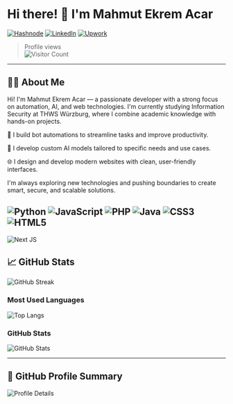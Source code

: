 # Hi there! 👋 I'm Mahmut Ekrem Acar

[![Hashnode](https://img.shields.io/badge/www.ekremacar.website-2962FF?logo=hashnode&logoColor=white)]((https://artificalia.com))
[![LinkedIn](https://img.shields.io/badge/LinkedIn-blue-2962FF?logo=linkedin)](https://www.linkedin.com/in/mahmut-ekrem-acar)
[![Upwork](https://img.shields.io/badge/Upwork-6FDA44?logo=upwork&logoColor=fff)](https://www.upwork.com/freelancers/~01d07137a9b7ff1fcc?viewMode=1)



> Profile views  
![Visitor Count](https://komarev.com/ghpvc/?username=Mahmutekremacar&color=blue)

---

## 🧑‍💻 About Me
Hi! I'm Mahmut Ekrem Acar — a passionate developer with a strong focus on automation, AI, and web technologies.
I'm currently studying Information Security at THWS Würzburg, where I combine academic knowledge with hands-on projects.

🤖 I build bot automations to streamline tasks and improve productivity.

🧠 I develop custom AI models tailored to specific needs and use cases.

🌐 I design and develop modern websites with clean, user-friendly interfaces.

I'm always exploring new technologies and pushing boundaries to create smart, secure, and scalable solutions.

![Python](https://img.shields.io/badge/python-3670A0?style=for-the-badge&logo=python&logoColor=ffdd54)
![JavaScript](https://img.shields.io/badge/javascript-%23323330.svg?style=for-the-badge&logo=javascript&logoColor=%23F7DF1E)
![PHP](https://img.shields.io/badge/php-%23777BB4.svg?style=for-the-badge&logo=php&logoColor=white)
![Java](https://img.shields.io/badge/java-%23ED8B00.svg?style=for-the-badge&logo=openjdk&logoColor=white)
![CSS3](https://img.shields.io/badge/css3-%231572B6.svg?style=for-the-badge&logo=css3&logoColor=white)
![HTML5](https://img.shields.io/badge/html5-%23E34F26.svg?style=for-the-badge&logo=html5&logoColor=white)
---
![Next JS](https://img.shields.io/badge/Next-black?style=for-the-badge&logo=next.js&logoColor=white)
## 📈 GitHub Stats

![GitHub Streak](https://github-readme-streak-stats.herokuapp.com/?user=Mahmutekremacar)

### Most Used Languages

![Top Langs](https://github-readme-stats.vercel.app/api/top-langs/?username=Mahmutekremacar&layout=compact&theme=tokyonight)

### GitHub Stats

![GitHub Stats](https://github-readme-stats.vercel.app/api?username=Mahmutekremacar&show_icons=true&theme=tokyonight)

---

## 🏅 GitHub Profile Summary

![Profile Details](https://github-profile-summary-cards.vercel.app/api/cards/profile-details?username=Mahmutekremacar&theme=tokyonight)
